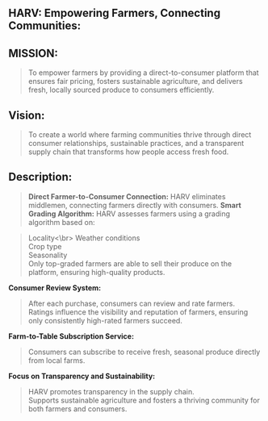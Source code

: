 ## HARV: Empowering Farmers, Connecting Communities:
## MISSION:
> To empower farmers by providing a direct-to-consumer platform that ensures fair pricing, fosters sustainable agriculture, and delivers fresh, locally sourced produce to consumers efficiently.
## Vision:
> To create a world where farming communities thrive through direct consumer relationships, sustainable practices, and a transparent supply chain that transforms how people access fresh food.
## Description:
><strong>Direct Farmer-to-Consumer Connection:</strong> HARV eliminates middlemen, connecting farmers directly with consumers.
<strong>Smart Grading Algorithm:</strong> HARV assesses farmers using a grading algorithm based on:</br>

> Locality<\br>
> Weather conditions</br>
> Crop type</br>
> Seasonality</br>
Only top-graded farmers are able to sell their produce on the platform, ensuring high-quality products.

<strong>Consumer Review System:</strong>
>After each purchase, consumers can review and rate farmers.</br>
>Ratings influence the visibility and reputation of farmers, ensuring only consistently high-rated farmers succeed.

<strong>Farm-to-Table Subscription Service:</strong>
>Consumers can subscribe to receive fresh, seasonal produce directly from local farms.

<strong>Focus on Transparency and Sustainability:</strong>

>HARV promotes transparency in the supply chain.</br>
>Supports sustainable agriculture and fosters a thriving community for both farmers and consumers.
